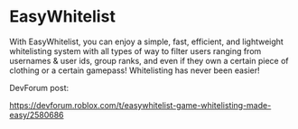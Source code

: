 # EasyWhitelist
With EasyWhitelist, you can enjoy a simple, fast, efficient, and lightweight whitelisting system with all types of way to filter users ranging from usernames &amp; user ids, group ranks, and even if they own a certain piece of clothing or a certain gamepass! Whitelisting has never been easier!

DevForum post:

https://devforum.roblox.com/t/easywhitelist-game-whitelisting-made-easy/2580686
